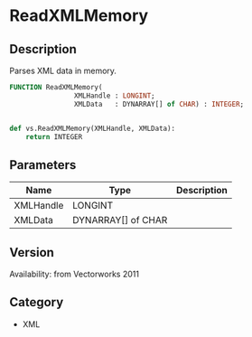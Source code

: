 # ReadXMLMemory

## Description
Parses XML data in memory.

```pascal
FUNCTION ReadXMLMemory(
				XMLHandle : LONGINT;
				XMLData   : DYNARRAY[] of CHAR) : INTEGER;
```

```python

def vs.ReadXMLMemory(XMLHandle, XMLData):
    return INTEGER
```

## Parameters
|Name|Type|Description|
|---|---|---|
|XMLHandle|LONGINT||
|XMLData|DYNARRAY[] of CHAR||

## Version
Availability: from Vectorworks 2011
## Category
* XML

